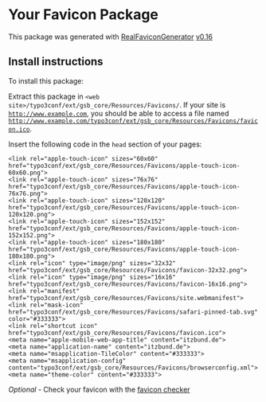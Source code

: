 # Your Favicon Package

This package was generated with [RealFaviconGenerator](https://realfavicongenerator.net/) [v0.16](https://realfavicongenerator.net/change_log#v0.16)

## Install instructions

To install this package:

Extract this package in <code>&lt;web site&gt;/typo3conf/ext/gsb_core/Resources/Favicons/</code>. If your site is <code>http://www.example.com</code>, you should be able to access a file named <code>http://www.example.com/typo3conf/ext/gsb_core/Resources/Favicons/favicon.ico</code>.

Insert the following code in the `head` section of your pages:

    <link rel="apple-touch-icon" sizes="60x60" href="typo3conf/ext/gsb_core/Resources/Favicons/apple-touch-icon-60x60.png">
    <link rel="apple-touch-icon" sizes="76x76" href="typo3conf/ext/gsb_core/Resources/Favicons/apple-touch-icon-76x76.png">
    <link rel="apple-touch-icon" sizes="120x120" href="typo3conf/ext/gsb_core/Resources/Favicons/apple-touch-icon-120x120.png">
    <link rel="apple-touch-icon" sizes="152x152" href="typo3conf/ext/gsb_core/Resources/Favicons/apple-touch-icon-152x152.png">
    <link rel="apple-touch-icon" sizes="180x180" href="typo3conf/ext/gsb_core/Resources/Favicons/apple-touch-icon-180x180.png">
    <link rel="icon" type="image/png" sizes="32x32" href="typo3conf/ext/gsb_core/Resources/Favicons/favicon-32x32.png">
    <link rel="icon" type="image/png" sizes="16x16" href="typo3conf/ext/gsb_core/Resources/Favicons/favicon-16x16.png">
    <link rel="manifest" href="typo3conf/ext/gsb_core/Resources/Favicons/site.webmanifest">
    <link rel="mask-icon" href="typo3conf/ext/gsb_core/Resources/Favicons/safari-pinned-tab.svg" color="#333333">
    <link rel="shortcut icon" href="typo3conf/ext/gsb_core/Resources/Favicons/favicon.ico">
    <meta name="apple-mobile-web-app-title" content="itzbund.de">
    <meta name="application-name" content="itzbund.de">
    <meta name="msapplication-TileColor" content="#333333">
    <meta name="msapplication-config" content="typo3conf/ext/gsb_core/Resources/Favicons/browserconfig.xml">
    <meta name="theme-color" content="#333333">

*Optional* - Check your favicon with the [favicon checker](https://realfavicongenerator.net/favicon_checker)
